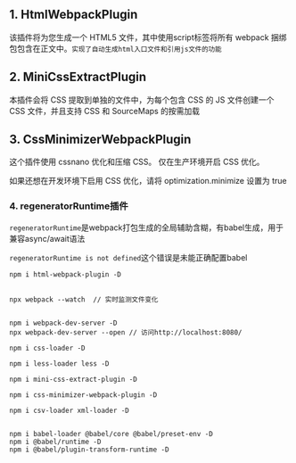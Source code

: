 ## 1. HtmlWebpackPlugin

该插件将为您生成一个 HTML5 文件，其中使用script标签将所有 webpack 捆绑包包含在正文中。`实现了自动生成html入口文件和引用js文件的功能`


## 2. MiniCssExtractPlugin
本插件会将 CSS 提取到单独的文件中，为每个包含 CSS 的 JS 文件创建一个 CSS 文件，并且支持 CSS 和 SourceMaps 的按需加载

## 3. CssMinimizerWebpackPlugin

这个插件使用 cssnano 优化和压缩 CSS。
仅在生产环境开启 CSS 优化。

如果还想在开发环境下启用 CSS 优化，请将 optimization.minimize 设置为 true

### 4. regeneratorRuntime插件

`regeneratorRuntime`是webpack打包生成的全局辅助含糊，有babel生成，用于兼容async/await语法

`regeneratorRuntime is not defined`这个错误是未能正确配置babel


```
npm i html-webpack-plugin -D


npx webpack --watch  // 实时监测文件变化


npm i webpack-dev-server -D
npx webpack-dev-server --open // 访问http://localhost:8080/

npm i css-loader -D

npm i less-loader less -D

npm i mini-css-extract-plugin -D

npm i css-minimizer-webpack-plugin -D

npm i csv-loader xml-loader -D


npm i babel-loader @babel/core @babel/preset-env -D
npm i @babel/runtime -D
npm i @babel/plugin-transform-runtime -D
```


